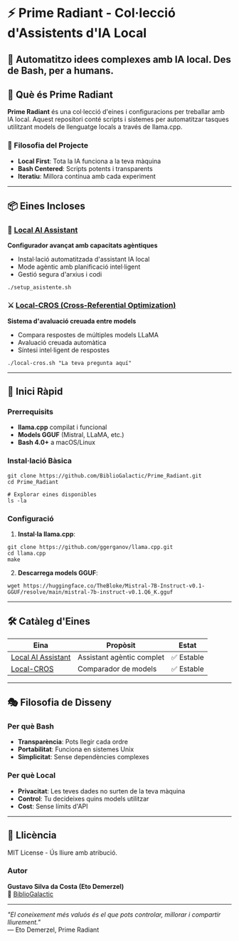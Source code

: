 # ⚡ Prime Radiant - Col·lecció d'Assistents d'IA Local

🧠 **Automatitzo idees complexes amb IA local. Des de Bash, per a humans.**
---

## 🌟 Què és Prime Radiant

**Prime Radiant** és una col·lecció d'eines i configuracions per treballar amb IA local. Aquest repositori conté scripts i sistemes per automatitzar tasques utilitzant models de llenguatge locals a través de llama.cpp.

### 🎯 Filosofia del Projecte

- **Local First**: Tota la IA funciona a la teva màquina
- **Bash Centered**: Scripts potents i transparents
- **Iteratiu**: Millora contínua amb cada experiment

---

## 📦 Eines Incloses

### 🤖 [Local AI Assistant](./local-ai-assistant/)
**Configurador avançat amb capacitats agèntiques**

- Instal·lació automatitzada d'assistant IA local
- Mode agèntic amb planificació intel·ligent
- Gestió segura d'arxius i codi

```
./setup_asistente.sh
```

### ⚔️ [Local-CROS (Cross-Referential Optimization)](./local-agentic-asistant/)
**Sistema d'avaluació creuada entre models**

- Compara respostes de múltiples models LLaMA
- Avaluació creuada automàtica
- Síntesi intel·ligent de respostes

```
./local-cros.sh "La teva pregunta aquí"
```

---

## 🚀 Inici Ràpid

### Prerrequisits

- **llama.cpp** compilat i funcional
- **Models GGUF** (Mistral, LLaMA, etc.)
- **Bash 4.0+** a macOS/Linux

### Instal·lació Bàsica

```
git clone https://github.com/BiblioGalactic/Prime_Radiant.git
cd Prime_Radiant

# Explorar eines disponibles
ls -la
```

### Configuració

1. **Instal·la llama.cpp**:
```
git clone https://github.com/ggerganov/llama.cpp.git
cd llama.cpp
make
```

2. **Descarrega models GGUF**:
```
wget https://huggingface.co/TheBloke/Mistral-7B-Instruct-v0.1-GGUF/resolve/main/mistral-7b-instruct-v0.1.Q6_K.gguf
```

---

## 🛠️ Catàleg d'Eines

| Eina | Propòsit | Estat |
|-------------|-----------|--------|
| [Local AI Assistant](./local-ai-assistant/) | Assistant agèntic complet | ✅ Estable |
| [Local-CROS](./local-agentic-asistant/) | Comparador de models | ✅ Estable |

---

## 🎭 Filosofia de Disseny

### Per què Bash

- **Transparència**: Pots llegir cada ordre
- **Portabilitat**: Funciona en sistemes Unix
- **Simplicitat**: Sense dependències complexes

### Per què Local

- **Privacitat**: Les teves dades no surten de la teva màquina
- **Control**: Tu decideixes quins models utilitzar
- **Cost**: Sense límits d'API

---

## 📄 Llicència

MIT License - Ús lliure amb atribució.

### Autor

**Gustavo Silva da Costa (Eto Demerzel)**  
🔗 [BiblioGalactic](https://github.com/BiblioGalactic)

---

*"El coneixement més valuós és el que pots controlar, millorar i compartir lliurement."*  
— Eto Demerzel, Prime Radiant
